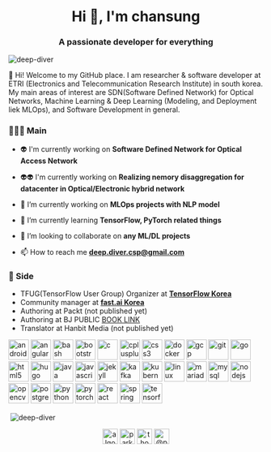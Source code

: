 <h1 align="center">Hi 👋, I'm chansung</h1>

<h3 align="center">A passionate developer for everything</h3>
<p align="left"> <img src="https://komarev.com/ghpvc/?username=deep-diver" alt="deep-diver" /> </p>

<p>
👋 Hi! Welcome to my GitHub place.
I am researcher & software developer at ETRI (Electronics and Telecommunication Research Institute) in south korea. My main areas of interest are SDN(Software Defined Network) for Optical Networks, Machine Learning & Deep Learning (Modeling, and Deployment liek MLOps), and Software Development in general.
</p>

### 👨🏼‍💻 Main
- 👽 I'm currently working on **Software Defined Network for Optical Access Network**

- 👽👽 I'm currently working on **Realizing nemory disaggregation for datacenter in Optical/Electronic hybrid network**

- 🔭 I’m currently working on **MLOps projects with NLP model**

- 🌱 I’m currently learning **TensorFlow, PyTorch related things**

- 👯 I’m looking to collaborate on **any ML/DL projects**

- 📫 How to reach me **deep.diver.csp@gmail.com**

### 👯 Side
- TFUG(TensorFlow User Group) Organizer at [**TensorFlow Korea**](https://www.facebook.com/groups/TensorFlowKR)
- Community manager at [**fast.ai Korea**](https://www.facebook.com/groups/fastaikr)
- Authoring at Packt (not published yet)
- Authoring at BJ PUBLIC [BOOK LINK](http://www.yes24.com/Product/Goods/90349631?Acode=101)
- Translator at Hanbit Media (not published yet)


<p align="left"><img src="https://devicons.github.io/devicon/devicon.git/icons/android/android-original-wordmark.svg" alt="android" width="40" height="40"/> <img src="https://devicons.github.io/devicon/devicon.git/icons/angularjs/angularjs-original.svg" alt="angularjs" width="40" height="40"/> <img src="https://www.vectorlogo.zone/logos/gnu_bash/gnu_bash-icon.svg" alt="bash" width="40" height="40"/> <img src="https://devicons.github.io/devicon/devicon.git/icons/bootstrap/bootstrap-plain.svg" alt="bootstrap" width="40" height="40"/> <img src="https://devicons.github.io/devicon/devicon.git/icons/c/c-original.svg" alt="c" width="40" height="40"/> <img src="https://devicons.github.io/devicon/devicon.git/icons/cplusplus/cplusplus-original.svg" alt="cplusplus" width="40" height="40"/> <img src="https://devicons.github.io/devicon/devicon.git/icons/css3/css3-original-wordmark.svg" alt="css3" width="40" height="40"/> <img src="https://devicons.github.io/devicon/devicon.git/icons/docker/docker-original-wordmark.svg" alt="docker" width="40" height="40"/> <img src="https://www.vectorlogo.zone/logos/google_cloud/google_cloud-icon.svg" alt="gcp" width="40" height="40"/> <img src="https://www.vectorlogo.zone/logos/git-scm/git-scm-icon.svg" alt="git" width="40" height="40"/> <img src="https://devicons.github.io/devicon/devicon.git/icons/go/go-original.svg" alt="go" width="40" height="40"/> <img src="https://devicons.github.io/devicon/devicon.git/icons/html5/html5-original-wordmark.svg" alt="html5" width="40" height="40"/> <img src="https://api.iconify.design/logos-hugo.svg" alt="hugo" width="40" height="40"/> <img src="https://devicons.github.io/devicon/devicon.git/icons/java/java-original-wordmark.svg" alt="java" width="40" height="40"/> <img src="https://devicons.github.io/devicon/devicon.git/icons/javascript/javascript-original.svg" alt="javascript" width="40" height="40"/> <img src="https://www.vectorlogo.zone/logos/jekyllrb/jekyllrb-icon.svg" alt="jekyll" width="40" height="40"/> <img src="https://www.vectorlogo.zone/logos/apache_kafka/apache_kafka-icon.svg" alt="kafka" width="40" height="40"/> <img src="https://www.vectorlogo.zone/logos/kubernetes/kubernetes-icon.svg" alt="kubernetes" width="40" height="40"/> <img src="https://devicons.github.io/devicon/devicon.git/icons/linux/linux-original.svg" alt="linux" width="40" height="40"/> <img src="https://www.vectorlogo.zone/logos/mariadb/mariadb-icon.svg" alt="mariadb" width="40" height="40"/> <img src="https://devicons.github.io/devicon/devicon.git/icons/mysql/mysql-original-wordmark.svg" alt="mysql" width="40" height="40"/> <img src="https://devicons.github.io/devicon/devicon.git/icons/nodejs/nodejs-original-wordmark.svg" alt="nodejs" width="40" height="40"/> <img src="https://www.vectorlogo.zone/logos/opencv/opencv-icon.svg" alt="opencv" width="40" height="40"/> <img src="https://devicons.github.io/devicon/devicon.git/icons/postgresql/postgresql-original-wordmark.svg" alt="postgresql" width="40" height="40"/> <img src="https://devicons.github.io/devicon/devicon.git/icons/python/python-original.svg" alt="python" width="40" height="40"/> <img src="https://www.vectorlogo.zone/logos/pytorch/pytorch-icon.svg" alt="pytorch" width="40" height="40"/> <img src="https://devicons.github.io/devicon/devicon.git/icons/react/react-original-wordmark.svg" alt="react" width="40" height="40"/> <img src="https://www.vectorlogo.zone/logos/springio/springio-icon.svg" alt="spring" width="40" height="40"/> <img src="https://www.vectorlogo.zone/logos/tensorflow/tensorflow-icon.svg" alt="tensorflow" width="40" height="40"/></p><p>&nbsp;<img align="center" src="https://github-readme-stats.vercel.app/api?username=deep-diver&show_icons=true" alt="deep-diver" /></p>

<p align="center">
<a href="https://twitter.com/algo_diver" target="blank"><img align="center" src="https://cdn.jsdelivr.net/npm/simple-icons@3.0.1/icons/twitter.svg" alt="algo_diver" height="30" width="30" /></a>
<a href="https://linkedin.com/in/park-chansung-35353082" target="blank"><img align="center" src="https://cdn.jsdelivr.net/npm/simple-icons@3.0.1/icons/linkedin.svg" alt="park-chansung-35353082" height="30" width="30" /></a>
<a href="https://fb.com/thomas.cs.park" target="blank"><img align="center" src="https://cdn.jsdelivr.net/npm/simple-icons@3.0.1/icons/facebook.svg" alt="thomas.cs.park" height="30" width="30" /></a>
<a href="https://medium.com/@parkchansung" target="blank"><img align="center" src="https://cdn.jsdelivr.net/npm/simple-icons@3.0.1/icons/medium.svg" alt="@parkchansung" height="30" width="30" /></a>
</p>

